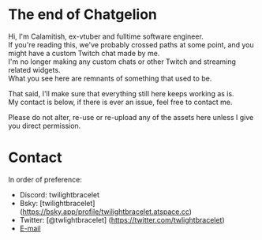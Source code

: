 # The end of Chatgelion

Hi, I'm Calamitish, ex-vtuber and fulltime software engineer.  
If you're reading this, we've probably crossed paths at some point, and you might have a custom Twitch chat made by me.  
I'm no longer making any custom chats or other Twitch and streaming related widgets.  
What you see here are remnants of something that used to be.

That said, I'll make sure that everything still here keeps working as is.  
My contact is below, if there is ever an issue, feel free to contact me.

Please do not alter, re-use or re-upload any of the assets here unless I give you direct permission.

# Contact

In order of preference:
- Discord: twilightbracelet
- Bsky: [twilightbracelet] (https://bsky.app/profile/twilightbracelet.atspace.cc)
- Twitter: [@twlightbracelet] (https://twitter.com/twlightbracelet)
- [E-mail](mailto:twilightbracelet@calamitish.atspace.cc)